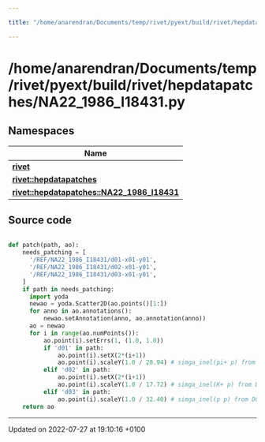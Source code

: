 ```yaml
---

title: "/home/anarendran/Documents/temp/rivet/pyext/build/rivet/hepdatapatches/NA22_1986_I18431.py"

---
```


# /home/anarendran/Documents/temp/rivet/pyext/build/rivet/hepdatapatches/NA22_1986_I18431.py



## Namespaces

| Name           |
| -------------- |
| **[rivet](http://example.org/namespaces/namespacerivet/)**  |
| **[rivet::hepdatapatches](http://example.org/namespaces/namespacerivet_1_1hepdatapatches/)**  |
| **[rivet::hepdatapatches::NA22_1986_I18431](http://example.org/namespaces/namespacerivet_1_1hepdatapatches_1_1na22__1986__i18431/)**  |




## Source code

```python

def patch(path, ao):
    needs_patching = [ 
      '/REF/NA22_1986_I18431/d01-x01-y01',
      '/REF/NA22_1986_I18431/d02-x01-y01',
      '/REF/NA22_1986_I18431/d03-x01-y01',
    ]
    if path in needs_patching:
      import yoda
      newao = yoda.Scatter2D(ao.points()[1:])
      for anno in ao.annotations():
          newao.setAnnotation(anno, ao.annotation(anno))
      ao = newao
      for i in range(ao.numPoints()):
          ao.point(i).setErrs(1, (1.0, 1.0))
          if 'd01' in path:
              ao.point(i).setX(2*(i+1))
              ao.point(i).scaleY(1.0 / 20.94) # simga_inel(pi+ p) from DOI:10.1007/BF01550769
          elif 'd02' in path:
              ao.point(i).setX(2*(i+1))
              ao.point(i).scaleY(1.0 / 17.72) # simga_inel(K+ p) from DOI:10.1007/BF01550769
          elif 'd03' in path:
              ao.point(i).scaleY(1.0 / 32.40) # simga_inel(p p) from DOI:10.1007/BF01550769
    return ao
```


-------------------------------

Updated on 2022-07-27 at 19:10:16 +0100
